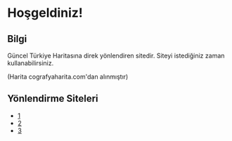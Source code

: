 # Hoşgeldiniz!

## Bilgi
Güncel Türkiye Haritasına direk yönlendiren sitedir. Siteyi istediğiniz zaman kullanabilirsiniz.

(Harita cografyaharita.com'dan alınmıştır)

## Yönlendirme Siteleri 
* [1](https://example.netlify.app/)
* [2](https://example.netlify.app/)
* [3](https://example.netlify.app/)



